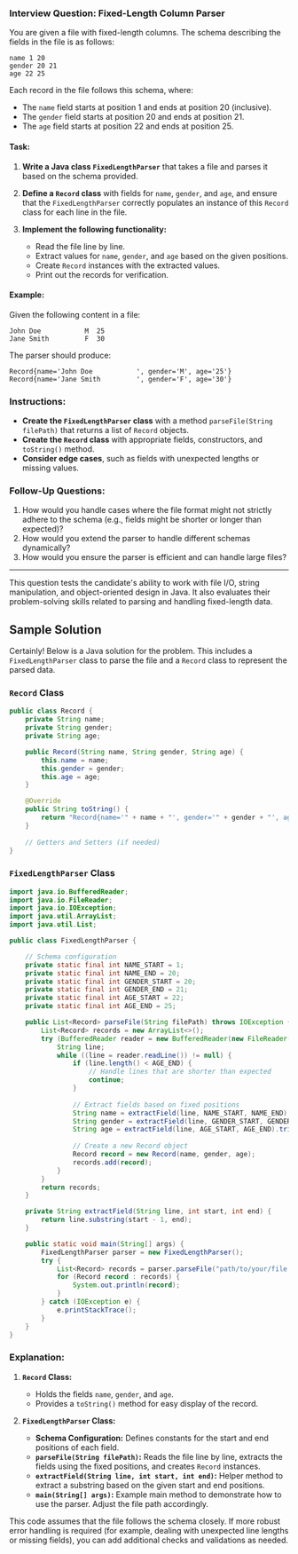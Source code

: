 ### Interview Question: Fixed-Length Column Parser

You are given a file with fixed-length columns. The schema describing the fields in the file is as follows:

```
name 1 20
gender 20 21
age 22 25
```

Each record in the file follows this schema, where:
- The `name` field starts at position 1 and ends at position 20 (inclusive).
- The `gender` field starts at position 20 and ends at position 21.
- The `age` field starts at position 22 and ends at position 25.

#### Task:
1. **Write a Java class `FixedLengthParser`** that takes a file and parses it based on the schema provided.

2. **Define a `Record` class** with fields for `name`, `gender`, and `age`, and ensure that the `FixedLengthParser` correctly populates an instance of this `Record` class for each line in the file.

3. **Implement the following functionality:**
    - Read the file line by line.
    - Extract values for `name`, `gender`, and `age` based on the given positions.
    - Create `Record` instances with the extracted values.
    - Print out the records for verification.

#### Example:

Given the following content in a file:

```
John Doe           M  25
Jane Smith         F  30
```

The parser should produce:

```
Record{name='John Doe           ', gender='M', age='25'}
Record{name='Jane Smith         ', gender='F', age='30'}
```

### Instructions:
- **Create the `FixedLengthParser` class** with a method `parseFile(String filePath)` that returns a list of `Record` objects.
- **Create the `Record` class** with appropriate fields, constructors, and `toString()` method.
- **Consider edge cases**, such as fields with unexpected lengths or missing values.

### Follow-Up Questions:
1. How would you handle cases where the file format might not strictly adhere to the schema (e.g., fields might be shorter or longer than expected)?
2. How would you extend the parser to handle different schemas dynamically?
3. How would you ensure the parser is efficient and can handle large files?

---

This question tests the candidate's ability to work with file I/O, string manipulation, and object-oriented design in Java. It also evaluates their problem-solving skills related to parsing and handling fixed-length data.

## Sample Solution
Certainly! Below is a Java solution for the problem. This includes a `FixedLengthParser` class to parse the file and a `Record` class to represent the parsed data.

### `Record` Class

```java
public class Record {
    private String name;
    private String gender;
    private String age;

    public Record(String name, String gender, String age) {
        this.name = name;
        this.gender = gender;
        this.age = age;
    }

    @Override
    public String toString() {
        return "Record{name='" + name + "', gender='" + gender + "', age='" + age + "'}";
    }
    
    // Getters and Setters (if needed)
}
```

### `FixedLengthParser` Class

```java
import java.io.BufferedReader;
import java.io.FileReader;
import java.io.IOException;
import java.util.ArrayList;
import java.util.List;

public class FixedLengthParser {

    // Schema configuration
    private static final int NAME_START = 1;
    private static final int NAME_END = 20;
    private static final int GENDER_START = 20;
    private static final int GENDER_END = 21;
    private static final int AGE_START = 22;
    private static final int AGE_END = 25;

    public List<Record> parseFile(String filePath) throws IOException {
        List<Record> records = new ArrayList<>();
        try (BufferedReader reader = new BufferedReader(new FileReader(filePath))) {
            String line;
            while ((line = reader.readLine()) != null) {
                if (line.length() < AGE_END) {
                    // Handle lines that are shorter than expected
                    continue;
                }
                
                // Extract fields based on fixed positions
                String name = extractField(line, NAME_START, NAME_END).trim();
                String gender = extractField(line, GENDER_START, GENDER_END).trim();
                String age = extractField(line, AGE_START, AGE_END).trim();
                
                // Create a new Record object
                Record record = new Record(name, gender, age);
                records.add(record);
            }
        }
        return records;
    }

    private String extractField(String line, int start, int end) {
        return line.substring(start - 1, end);
    }

    public static void main(String[] args) {
        FixedLengthParser parser = new FixedLengthParser();
        try {
            List<Record> records = parser.parseFile("path/to/your/file.txt");
            for (Record record : records) {
                System.out.println(record);
            }
        } catch (IOException e) {
            e.printStackTrace();
        }
    }
}
```

### Explanation:

1. **`Record` Class:**
    - Holds the fields `name`, `gender`, and `age`.
    - Provides a `toString()` method for easy display of the record.

2. **`FixedLengthParser` Class:**
    - **Schema Configuration:** Defines constants for the start and end positions of each field.
    - **`parseFile(String filePath)`:** Reads the file line by line, extracts the fields using the fixed positions, and creates `Record` instances.
    - **`extractField(String line, int start, int end)`:** Helper method to extract a substring based on the given start and end positions.
    - **`main(String[] args)`:** Example main method to demonstrate how to use the parser. Adjust the file path accordingly.

This code assumes that the file follows the schema closely. If more robust error handling is required (for example, dealing with unexpected line lengths or missing fields), you can add additional checks and validations as needed.